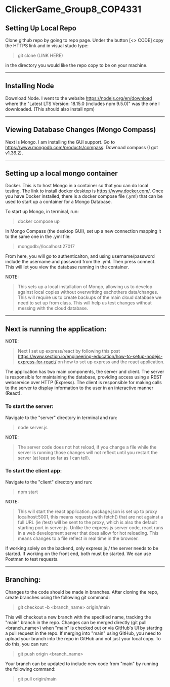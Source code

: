 # ClickerGame_Group8_COP4331

## Setting Up Local Repo
Clone github repo by going to repo page. Under the button [<> CODE] copy the HTTPS link and in visual studo type:

> git clone (LINK HERE)

in the directory you would like the repo copy to be on your machine.

* * *
## Installing Node
Download Node. I went to the website https://nodejs.org/en/download where the "Latest LTS Version: 18.15.0 (includes npm 9.5.0)" was the one I downloaded. (This should also install npm)

* * *
## Viewing Database Changes (Mongo Compass)
Next is Mongo. I am installing the GUI support. Go to https://www.mongodb.com/products/compass. Downoad compass (I got v1.36.2).

* * *
## Setting up a local mongo container
Docker. This is to host Mongo in a container so that you can do local testing. The link to install docker desktop is https://www.docker.com/. Once you have Docker installed, there is a docker compose file (.yml) that can be used to start up a container for a Mongo Database.

To start up Mongo, in terminal, run:
> docker compose up

In Mongo Compass (the desktop GUI), set up a new connection mapping it to the same one in the .yml file:
> mongodb://localhost:27017

From here, you will go to authenticaiton, and using username/password include the username and password from the .yml. Then press connect. This will let you view the database running in the container.

NOTE:
> This sets up a local installation of Mongo, allowing us to develop against local copies without overwritting eachothers data/changes. This will require us to create backups of the main cloud database we need to set up from class. This will help us test changes without messing with the cloud database.

* * *
## Next is running the application:
NOTE:
> Next I set up express/react by following this post https://www.section.io/engineering-education/how-to-setup-nodejs-express-for-react/ on how to set up express and the react application. 

The application has two main components, the server and client. The server is responsible for maintaining the database, providing access using a REST webservice over HTTP (Express). The client is responsible for making calls to the server to display information to the user in an interactive manner (React).

### To start the server:
Navigate to the "server" directory in terminal and run:
> node server.js

NOTE:
> The server code does not hot reload, if you change a file while the server is running those changes will not reflect until you restart the server (at least so far as I can tell).

### To start the client app:
Navigate to the "client" directory and run:
> npm start

NOTE:
> This will start the react application. package.json is set up to proxy localhost:5001, this means requests with fetch() that are not against a full URL (ie /test) will be sent to the proxy, which is also the default starting port in server.js. Unlike the express.js server code, react runs in a web development server that does allow for hot reloading. This means changes to a file reflect in real time in the browser.

If working solely on the backend, only express.js / the server needs to be started. If working on the front end, both must be started. We can use Postman to test requests.

* * *
## Branching:
Changes to the code should be made in branches. After cloning the repo, create branches using the following git command:

> git checkout -b <branch_name> origin/main

This will checkout a new branch with the specified name, tracking the "main" branch in the repo.
Changes can be merged directly (git pull <branch_name>) when "main" is checked out or via GitHub's UI by starting a pull request in the repo. If merging into "main" using GitHub, you need to upload your branch into the repo in GitHub and not just your local copy. To do this, you can run: 

> git push origin <branch_name>

Your branch can be updated to include new code from "main" by running the following command:

> git pull origin/main